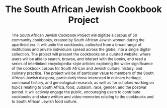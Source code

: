 ---
pid: jewish-cookbooks
done: true
title: The South African Jewish Cookbook Project
category: DH Seed Grant Recipient
tags:
- digitization
cohort_year: '2020'
abstract: The South African Jewish Cookbook Project will digitize a corpus of 50 community
  cookbooks, created by South African Jewish women during the apartheid era. It will
  unite the cookbooks, collected from a broad range of institutions and private individuals
  spread across the globe, into a single digital collection. The project will present
  the cookbooks on a curated website, where users will be able to search, browse,
  and interact with the books, and read a series of interlinked encyclopedia-style
  articles exploring the wider significance of the cookbook corpus for South African
  and Jewish culture, history, and culinary practice. The project will be of particular
  value to members of the South African Jewish diaspora, particularly those interested
  in culinary heritage, communal history, and genealogical research, as well as for
  scholars working on topics relating to South Africa, food, Judaism, race, gender,
  and the postwar period. It will actively engage the public, encouraging users to
  contribute cookbooks and share written and video memories relating to the cookbooks
  and to South African Jewish food culture.
limerick: |-
  in twentieth century south africa
  many jews decamped in diaspora
  they published some books
  of the things they cooked
  latke, challah, matzoh
pis:
- beinart-smollan
order: '005'
layout: project
---